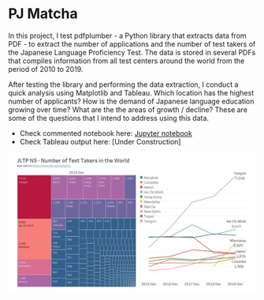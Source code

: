 # PJ Matcha
In this project, I test pdfplumber - a Python library that extracts data from PDF - to extract the number of applications and the number of test takers of the Japanese Language Proficiency Test. The data is stored in several PDFs that compiles information from all test centers around the world from the period of 2010 to 2019.

After testing the library and performing the data extraction, I conduct a quick analysis using Matplotlib and Tableau. Which location has the highest number of applicants? How is the demand of Japanese language education growing over time? What are the the areas of growth / decline? These are some of the questions that I intend to address using this data.

- Check commented notebook here: [Jupyter notebook](PJ_Matcha.ipynb)
- Check Tableau output here: [Under Construction]

![outputsample.JPG](outputsample.JPG)
